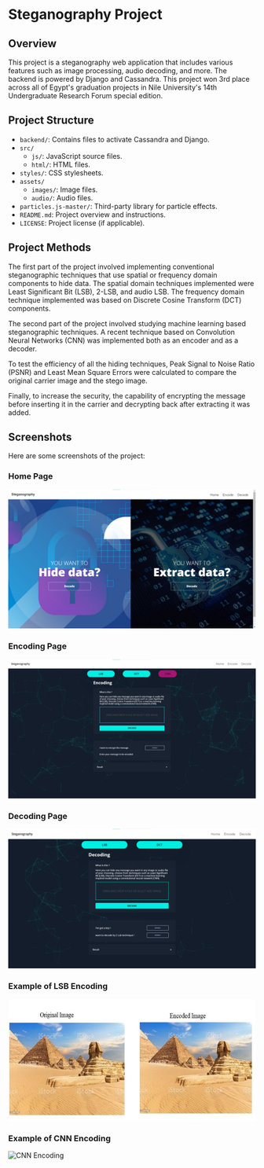 # Steganography Project

## Overview
This project is a steganography web application that includes various features such as image processing, audio decoding, and more. The backend is powered by Django and Cassandra. This project won 3rd place across all of Egypt's graduation projects in Nile University's 14th Undergraduate Research Forum special edition.

## Project Structure
- `backend/`: Contains files to activate Cassandra and Django.
- `src/`
  - `js/`: JavaScript source files.
  - `html/`: HTML files.
- `styles/`: CSS stylesheets.
- `assets/`
  - `images/`: Image files.
  - `audio/`: Audio files.
- `particles.js-master/`: Third-party library for particle effects.
- `README.md`: Project overview and instructions.
- `LICENSE`: Project license (if applicable).

## Project Methods

The first part of the project involved implementing conventional steganographic techniques that use spatial or frequency domain components to hide data. The spatial domain techniques implemented were Least Significant Bit (LSB), 2-LSB, and audio LSB. The frequency domain technique implemented was based on Discrete Cosine Transform (DCT) components.

The second part of the project involved studying machine learning based steganographic techniques. A recent technique based on Convolution Neural Networks (CNN) was implemented both as an encoder and as a decoder.

To test the efficiency of all the hiding techniques, Peak Signal to Noise Ratio (PSNR) and Least Mean Square Errors were calculated to compare the original carrier image and the stego image.

Finally, to increase the security, the capability of encrypting the message before inserting it in the carrier and decrypting back after extracting it was added.

## Screenshots
Here are some screenshots of the project:

### Home Page
![Home Page](assets/images/home_page.png)

### Encoding Page
![Encoding Page](assets/images/encoding_page.png)

### Decoding Page
![Decoding Page](assets/images/decoding_page.png)

### Example of LSB Encoding
![LSB Encoding](assets/images/lsb_encoding.jpg)

### Example of CNN Encoding
![CNN Encoding](assets/images/cnn_encoding.png)
